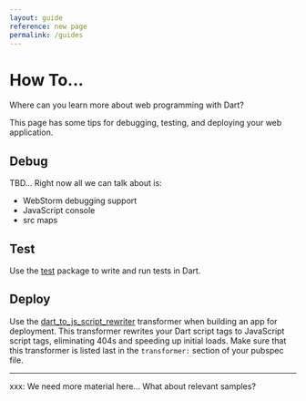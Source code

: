 ```yaml
---
layout: guide
reference: new page
permalink: /guides
---
```


# How To...

Where can you learn more about web programming with Dart?

This page has some tips for debugging, testing, and
deploying your web application.

## Debug

TBD...  Right now all we can talk about is:

* WebStorm debugging support
* JavaScript console
* src maps

## Test

Use the [test](https://pub.dartlang.org/packages/test) package
to write and run tests in Dart.

## Deploy

Use the
[dart_to_js_script_rewriter](https://pub.dartlang.org/packages/dart_to_js_script_rewriter)
transformer when building an app for deployment.
This transformer rewrites your Dart script tags to JavaScript script tags,
eliminating 404s and speeding up initial loads.
Make sure that this transformer is listed last in the
`transformer:` section of your pubspec file.



---

xxx: We need more material here...
  What about relevant samples?
